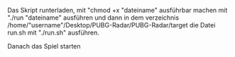 
Das Skript runterladen, mit "chmod +x "dateiname" ausführbar machen mit "./run "dateiname" ausführen und dann in dem verzeichnis /home/"username"/Desktop/PUBG-Radar/PUBG-Radar/target die Datei run.sh mit "./run.sh" ausführen.
 
 Danach das Spiel starten
